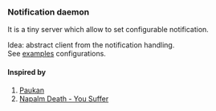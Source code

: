 ### Notification daemon

It is a tiny server which allow to set configurable notification.  

Idea: abstract client from the notification handling.  
See [examples](https://github.com/yantonov/ntfd/tree/master/examples/) configurations.  

#### Inspired by
1. [Paukan](https://youtu.be/n1Fsz-I8Qag?t=285)
2. [Napalm Death - You Suffer](https://www.youtube.com/watch?v=ybGOT4d2Hs8)
